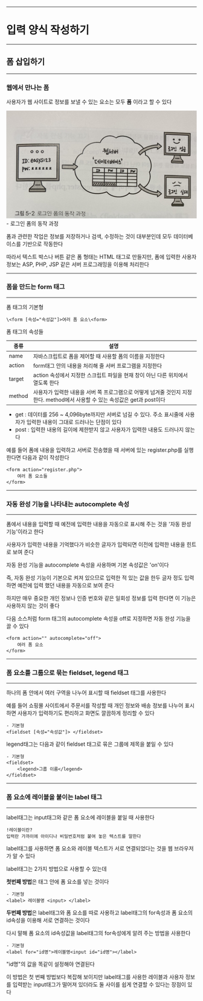 ***
# 입력 양식 작성하기
***
## 폼 삽입하기
***
### 웹에서 만나는 폼

사용자가 웹 사이트로 정보를 보낼 수 있는 요소는 모두 <b>폼</b> 이라고 할 수 있다

<img src="./img/html10.png">
- 로그인 폼의 동작 과정

폼과 관련한 작업은 정보를 저장하거나 검색, 수정하는 것이 대부분인데 모두 데이터베이스를 기반으로 작동한다

따라서 텍스트 박스나 버튼 같은 폼 형태는 HTML 태그로 만들지만, 폼에 입력한 사용자 정보는 ASP, PHP, JSP 같은 서버 프로그래밍을 이용해 처리한다

***
### 폼을 만드는 form 태그
***
폼 태그의 기본형

    \<form [속성="속성값"]>여러 폼 요소\<form> 

폼 태그의 속성들

|종류|설명|
|----|----|
|name|자바스크립트로 폼을 제어할 때 사용할 폼의 이름을 지정한다|
|action|form태그 안의 내용을 처리해 줄 서버 프로그램을 지정한다|
|target|action 속성에서 지정한 스크립트 파일을 현재 창이 아닌 다른 위치에서 열도록 한다| 
|method|사용자가 입력한 내용을 서버 쪽 프로그램으로 어떻게 넘겨줄 것인지 지정한다. method에서 사용할 수 있는 속성값은 get과 post이다|
- get : 데이터를 256 ~ 4,096byte까지만 서버로 넘길 수 있다. 주소 표시줄에 사용자가 입력한 내용이 그대로 드러나는 단점이 있다
- post : 입력한 내용의 길이에 제한받지 않고 사용자가 입력한 내용도 드러나지 않는다


예를 들어 폼에 내용을 입력하고 서버로 전송했을 때 서버에 있는 register.php를 실행한다면 다음과 같이 작성한다

    <form action="register.php">
        여러 폼 요소들
    </form>

***
### 자동 완성 기능을 나타내는 autocomplete 속성
***
폼에서 내용을 입력할 때 예전에 입력한 내용을 자동으로 표시해 주는 것을 '자동 완성 기능'이라고 한다

사용자가 입력한 내용을 기억했다가 비슷한 글자가 입력되면 이전에 입력한 내용을 힌트로 보여 준다

자동 완성 기능을 autocomplete 속성을 사용하며 기본 속성값은 'on'이다

즉, 자동 완성 기능이 기본으로 켜져 있으므로 입력한 적 있는 값을 한두 글자 정도 입력하면 예전에 입력 했던 내용을 자동으로 보여 준다

하지만 매우 중요한 개인 정보나 인증 번호와 같은 일회성 정보를 입력 한다면 이 기능은 사용하지 않는 것이 좋다

다음 소스처럼 form 태그의 autocomplete 속성을 off로 지정하면 자동 완성 기능을 끌 수 있다

    <form action="" autocomplete="off">
        여러 폼 요소
    </form>

***
### 폼 요소를 그룹으로 묶는 fieldset, legend 태그
***

하나의 폼 안에서 여러 구역을 나누어 표시할 때 fieldset 태그를 사용한다

예를 들어 쇼핑몰 사이트에서 주문서를 작성할 때 개인 정보와 배송 정보를 나누어 표시하면 사용자가 입력하기도 편리하고 화면도 깔끔하게 정리할 수 있다

    - 기본형
    <fieldset [속성="속성값"]> </fieldset>

legend태그는 다음과 같이 fieldset 태그로 묶은 그룹에 제목을 붙일 수 있다

    - 기본형
    <fieldset>
        <legend>그룹 이름</legend>
    </fieldset>

***
### 폼 요소에 레이블을 붙이는 label 태그
***

label태그는 input태그와 같은 폼 요소에 레이블을 붙일 때 사용한다

    !레이블이란?
    입력란 가까이에 아이디나 비밀번호처럼 붙여 놓은 텍스트를 말한다 

label태그를 사용하면 폼 요소와 레이블 텍스트가 서로 연결되었다는 것을 웹 브라우저가 알 수 있다

label태그는 2가지 방법으로 사용할 수 있는데

<b>첫번째 방법</b>은 태그 안에 폼 요소를 넣는 것이다

    - 기본형    
    <label> 레이블명 <input> </label>

<b>두번째 방법</b>은 label태그와 폼 요소를 따로 사용하고 label태그의 for속성과 폼 요소의 id속성을 이용해 서로 연결하는 것이다

다시 말해 폼 요소의 id속성값을 label태그의 for속성에게 알려 주는 방법을 사용한다

    - 기본형
    <label for="id명">레이블명<input id="id명"></label>

"id명"의 값을 똑같이 설정해야 연결된다

이 방법은 첫 번째 방법보다 복잡해 보이지만 label태그를 사용한 레이블과 사용자 정보를 입력받는 input태그가 떨어져 있더라도 둘 사이를 쉽게 연결할 수 있다는 장점이 있다